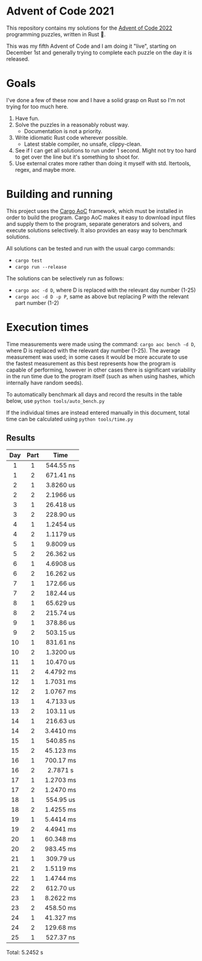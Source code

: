 # Advent of Code 2021
This repository contains my solutions for the [Advent of Code 2022](https://adventofcode.com/2022) programming puzzles, written in Rust 🦀.

This was my fifth Advent of Code and I am doing it "live", starting on December 1st and generally trying to complete each puzzle on the day it is released.

# Goals
I've done a few of these now and I have a solid grasp on Rust so I'm not trying for too much here.
1. Have fun.
2. Solve the puzzles in a reasonably robust way.
    * Documentation is not a priority.
3. Write idiomatic Rust code wherever possible.
    * Latest stable compiler, no unsafe, clippy-clean.
4. See if I can get all solutions to run under 1 second. Might not try too hard to get over the line but it's something to shoot for.
5. Use external crates more rather than doing it myself with std. Itertools, regex, and maybe more.

# Building and running
This project uses the [Cargo AoC](https://github.com/gobanos/cargo-aoc) framework, which must be installed in order to build the program. Cargo AoC  makes it easy to download input files and supply them to the program, separate generators and solvers, and execute solutions selectively. It also provides an easy way to benchmark solutions.

All solutions can be tested and run with the usual cargo commands:
* `cargo test`
* `cargo run --release`

The solutions can be selectively run as follows:
* `cargo aoc -d D`, where D is replaced with the relevant day number (1-25)
* `cargo aoc -d D -p P`, same as above but replacing P with the relevant part number (1-2)

# Execution times
Time measurements were made using the command: `cargo aoc bench -d D`, where D is replaced with the relevant day number (1-25). The average measurement was used; in some cases it would be more accurate to use the fastest measurement as this best represents how the program is capable of performing, however in other cases there is significant variability in the run time due to the program itself (such as when using hashes, which internally have random seeds).

To automatically benchmark all days and record the results in the table below, use `python tools/auto_bench.py`

If the individual times are instead entered manually in this document, total time can be calculated using `python tools/time.py`

## Results

Day | Part | Time
:--:| :--: | :-------:
1   | 1    | 544.55 ns
1   | 2    | 671.41 ns
2   | 1    | 3.8260 us
2   | 2    | 2.1966 us
3   | 1    | 26.418 us
3   | 2    | 228.90 us
4   | 1    | 1.2454 us
4   | 2    | 1.1179 us
5   | 1    | 9.8009 us
5   | 2    | 26.362 us
6   | 1    | 4.6908 us
6   | 2    | 16.262 us
7   | 1    | 172.66 us
7   | 2    | 182.44 us
8   | 1    | 65.629 us
8   | 2    | 215.74 us
9   | 1    | 378.86 us
9   | 2    | 503.15 us
10  | 1    | 831.61 ns
10  | 2    | 1.3200 us
11  | 1    | 10.470 us
11  | 2    | 4.4792 ms
12  | 1    | 1.7031 ms
12  | 2    | 1.0767 ms
13  | 1    | 4.7133 us
13  | 2    | 103.11 us
14  | 1    | 216.63 us
14  | 2    | 3.4410 ms
15  | 1    | 540.85 ns
15  | 2    | 45.123 ms
16  | 1    | 700.17 ms
16  | 2    | 2.7871 s
17  | 1    | 1.2703 ms
17  | 2    | 1.2470 ms
18  | 1    | 554.95 us
18  | 2    | 1.4255 ms
19  | 1    | 5.4414 ms
19  | 2    | 4.4941 ms
20  | 1    | 60.348 ms
20  | 2    | 983.45 ms
21  | 1    | 309.79 us
21  | 2    | 1.5119 ms
22  | 1    | 1.4744 ms
22  | 2    | 612.70 us
23  | 1    | 8.2622 ms
23  | 2    | 458.50 ms
24  | 1    | 41.327 ms
24  | 2    | 129.68 ms
25  | 1    | 527.37 ns

Total: 5.2452 s
